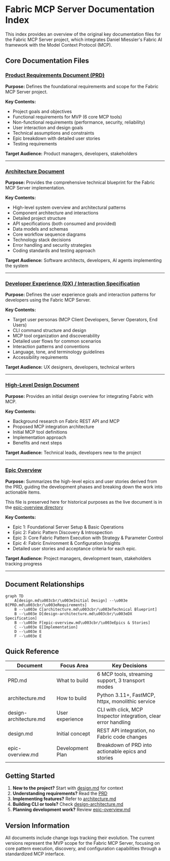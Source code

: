 # Fabric MCP Server Documentation Index

This index provides an overview of the original key documentation files for the Fabric MCP Server project, which integrates Daniel Miessler's Fabric AI framework with the Model Context Protocol (MCP).

## Core Documentation Files

### [Product Requirements Document (PRD)](PRD.md)

**Purpose:** Defines the foundational requirements and scope for the Fabric MCP Server project.

**Key Contents:**

- Project goals and objectives
- Functional requirements for MVP (6 core MCP tools)
- Non-functional requirements (performance, security, reliability)
- User interaction and design goals
- Technical assumptions and constraints
- Epic breakdown with detailed user stories
- Testing requirements

**Target Audience:** Product managers, developers, stakeholders

---

### [Architecture Document](architecture.md)

**Purpose:** Provides the comprehensive technical blueprint for the Fabric MCP Server implementation.

**Key Contents:**

- High-level system overview and architectural patterns
- Component architecture and interactions
- Detailed project structure
- API specifications (both consumed and provided)
- Data models and schemas
- Core workflow sequence diagrams
- Technology stack decisions
- Error handling and security strategies
- Coding standards and testing approach

**Target Audience:** Software architects, developers, AI agents implementing the system

---

### [Developer Experience (DX) / Interaction Specification](design-architecture.md)

**Purpose:** Defines the user experience goals and interaction patterns for developers using the Fabric MCP Server.

**Key Contents:**

- Target user personas (MCP Client Developers, Server Operators, End Users)
- CLI command structure and design
- MCP tool organization and discoverability
- Detailed user flows for common scenarios
- Interaction patterns and conventions
- Language, tone, and terminology guidelines
- Accessibility requirements

**Target Audience:** UX designers, developers, technical writers

---

### [High-Level Design Document](design.md)

**Purpose:** Provides an initial design overview for integrating Fabric with MCP.

**Key Contents:**

- Background research on Fabric REST API and MCP
- Proposed MCP integration architecture
- Initial MCP tool definitions
- Implementation approach
- Benefits and next steps

**Target Audience:** Technical leads, developers new to the project

---

### [Epic Overview](epic-overview.md)

**Purpose:** Summarizes the high-level epics and user stories derived from the PRD, guiding the development phases and breaking down the work into actionable items.

This file is preserved here for historical purposes as the live document is in the
[epic-overview directory](../PRD/epic-overview/index.md)

**Key Contents:**

- Epic 1: Foundational Server Setup & Basic Operations
- Epic 2: Fabric Pattern Discovery & Introspection
- Epic 3: Core Fabric Pattern Execution with Strategy & Parameter Control
- Epic 4: Fabric Environment & Configuration Insights
- Detailed user stories and acceptance criteria for each epic.

**Target Audience:** Project managers, development team, stakeholders tracking progress

---

## Document Relationships

```mermaid
graph TD
    A[design.md\u003cbr/\u003eInitial Design] --\u003e B[PRD.md\u003cbr/\u003eRequirements]
    B --\u003e C[architecture.md\u003cbr/\u003eTechnical Blueprint]
    B --\u003e D[design-architecture.md\u003cbr/\u003eDX Specification]
    B --\u003e F[epic-overview.md\u003cbr/\u003eEpics & Stories]
    C --\u003e E[Implementation]
    D --\u003e E
    F --\u003e E
```

## Quick Reference

| Document | Focus Area | Key Decisions |
|----------|------------|---------------|
| PRD.md | What to build | 6 MCP tools, streaming support, 3 transport modes |
| architecture.md | How to build | Python 3.11+, FastMCP, httpx, monolithic service |
| design-architecture.md | User experience | CLI with click, MCP Inspector integration, clear error handling |
| design.md | Initial concept | REST API integration, no Fabric code changes |
| epic-overview.md  | Development Plan  | Breakdown of PRD into actionable epics and stories |

## Getting Started

1. **New to the project?** Start with [design.md](design.md) for context
2. **Understanding requirements?** Read the [PRD](PRD.md)
3. **Implementing features?** Refer to [architecture.md](architecture.md)
4. **Building CLI or tools?** Check [design-architecture.md](design-architecture.md)
5. **Planning development work?** Review [epic-overview.md](epic-overview.md)

## Version Information

All documents include change logs tracking their evolution. The current versions represent the MVP scope for the Fabric MCP Server, focusing on core pattern execution, discovery, and configuration capabilities through a standardized MCP interface.
